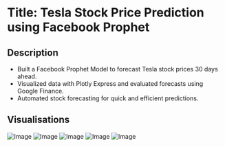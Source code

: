 # **Title: Tesla Stock Price Prediction using Facebook Prophet**

## **Description**
- Built a Facebook Prophet Model to forecast Tesla stock prices 30 days ahead.  
- Visualized data with Plotly Express and evaluated forecasts using Google Finance.  
- Automated stock forecasting for quick and efficient predictions.

## **Visualisations**
![Image](https://github.com/user-attachments/assets/b504910d-0d3f-4212-952d-9075161c3597)
![Image](https://github.com/user-attachments/assets/ea56b939-4ad3-49ce-b0d3-9ea4a83fe4ff)
![Image](https://github.com/user-attachments/assets/c5199c7e-ad2b-4670-9d74-d04e89221882)
![Image](https://github.com/user-attachments/assets/639460ee-2b1d-4134-85a7-28b73d26a9d7)
![Image](https://github.com/user-attachments/assets/def3f26c-b635-4abe-8eff-9f2f7c617fd7)
